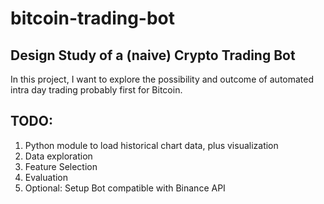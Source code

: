 # bitcoin-trading-bot

## Design Study of a (naive) Crypto Trading Bot

In this project, I want to explore the possibility and outcome of automated intra day trading probably first for Bitcoin. 

## TODO:

1. Python module to load historical chart data, plus visualization
2. Data exploration
3. Feature Selection
4. Evaluation
5. Optional: Setup Bot compatible with Binance API
